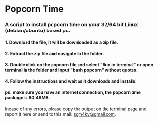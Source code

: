 # Popcorn Time
### A script to install popcorn time on your 32/64 bit Linux (debian/ubuntu) based pc.

#### 1. Download the file, it will be downloaded as a zip file.
#### 2. Extract the zip file and navigate to the folder.
#### 3. Double click on the popcorn file and select "Run in terminal" or open terminal in the folder and input "bash popcorn" without quotes.
#### 4. Follow the instructions and wait as it downloads and installs.
#### ps: make sure you have an internet connection, the popcorn time package is 60.48MB.

Incase of any errors, please copy the output on the terminal page and report it here or send to this mail: sgm4kv@gmail.com.
